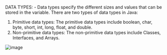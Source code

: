 DATA TYPES: - Data types specify the different sizes and values that can be stored in the variable. There are two types of data types in Java:

1.	Primitive data types: The primitive data types include boolean, char, byte, short, int, long, float, and double.
2.	Non-primitive data types: The non-primitive data types include Classes, Interfaces, and Arrays. 

![image](https://github.com/akhilkumar2020/Java-Introduction/assets/142902709/771ad75b-2c81-4d83-b1c0-21d5b08fb4f7)
